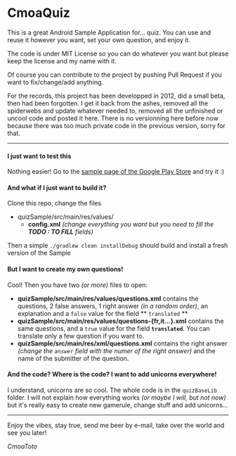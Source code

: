 CmoaQuiz
========

This is a great Android Sample Application for... quiz. You can use and reuse it however you want, set your own question, and enjoy it.

The code is under MIT License so you can do whatever you want but please keep the license and my name with it.

Of course you can contribute to the project by pushing Pull Request if you want to fix/change/add anything.

For the records, this project has been developped in 2012, did a small beta, then had been forgotten. I get it back from the ashes, removed all the spiderwebs and update whatever needed to, removed all the unfinished or uncool code and posted it here.
There is no versionning here before now because there was too much private code in the previous version, sorry for that.

____

#### I just want to **test** this
Nothing easier! Go to the [sample page of the Google Play Store](https://play.google.com/store/apps/details?id=fr.comatoto.quiz.general) and try it :)

#### And what if I just want to build it?
Clone this repo, change the files
* quizSample/src/main/res/values/
  * **config.xml** *(change everything you want but you need to fill the **TODO : TO FILL** fields)*
  
Then a simple `./gradlew clean installDebug` should build and install a fresh version of the Sample

#### But I want to create my own questions!
Cool! Then you have two *(or more)* files to open:
* **quizSample/src/main/res/values/questions.xml** 
contains the questions, 2 false answers, 1 right answer *(in a random order)*, an explanation and a `false` value for the field ** `translated` **
* **quizSample/src/main/res/values/questions-{fr,it...}.xml** 
contains the same questions, and a `true` value for the field **`translated`**. You can translate only a few question if you want to.
* **quizSample/src/main/res/xml/questions.xml** 
contains the right answer *(change the `answer` field with the numer of the right answer)* and the name of the submitter of the question.

#### And the code? Where is the code? I want to add unicorns everywhere!
I understand, unicorns are so cool. The whole code is in the `quizBaseLib` folder. I will not explain how everything works *(or maybe I will, but not now)* but it's really easy to create new gamerule, change stuff and add unicorns...

___

Enjoy the vibes, stay true, send me beer by e-mail, take over the world and see you later!

*CmoaToto*
